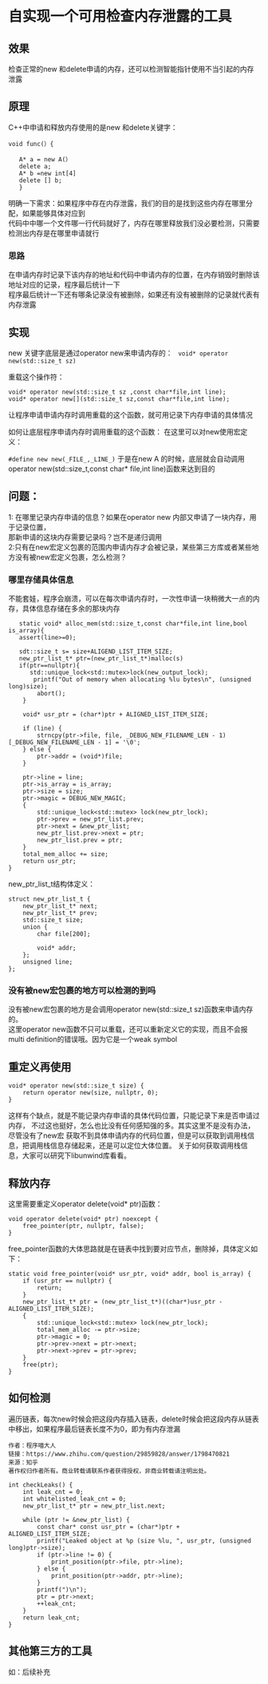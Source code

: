 # 自实现一个可用检查内存泄露的工具

## 效果
检查正常的new 和delete申请的内存，还可以检测智能指针使用不当引起的内存泄露

## 原理

C++中申请和释放内存使用的是new 和delete关键字：

```
void func(）{

   A* a = new A(）
   delete a;
   A* b =new int[4]
   delete [] b;
   }
```

明确一下需求：如果程序中存在内存泄露，我们的目的是找到这些内存在哪里分配，如果能够具体对应到<br>
代码中中哪一个文件哪一行代码就好了，内存在哪里释放我们没必要检测，只需要检测出内存是在哪里申请就行

### 思路

在申请内存时记录下该内存的地址和代码中申请内存的位置，在内存销毁时删除该地址对应的记录，程序最后统计一下<br>
程序最后统计一下还有哪条记录没有被删除，如果还有没有被删除的记录就代表有内存泄露

## 实现
new 关键字底层是通过operator new来申请内存的：
` void* operator new(std::size_t sz)`

重载这个操作符：
``` 
void* operator new(std::size_t sz ,const char*file,int line);
void* operator new[](std::size_t sz,const char*file,int line);
```

让程序申请申请内存时调用重载的这个函数，就可用记录下内存申请的具体情况

如何让底层程序申请内存时调用重载的这个函数：
在这里可以对new使用宏定义：

`#define new new(_FILE_,_LINE_)`
于是在new A 的时候，底层就会自动调用operator new(std::size_t,const char* file,int line)函数来达到目的

## 问题：
1: 在哪里记录内存申请的信息？如果在operator new 内部又申请了一块内存，用于记录位置，<br>
那新申请的这块内存需要记录吗？岂不是递归调用<br>
2:只有在new宏定义包裹的范围内申请内存才会被记录，某些第三方库或者某些地方没有被new宏定义包裹，怎么检测？<br>

### 哪里存储具体信息
不能套娃，程序会崩溃，可以在每次申请内存时，一次性申请一块稍微大一点的内存，具体信息存储在多余的那块内存

```
   static void* alloc_mem(std::size_t,const char*file,int line,bool is_array){
   assert(line>=0);
   
   sdt::size_t s= size+ALIGEND_LIST_ITEM_SIZE;
   new_ptr_list_t* ptr=(new_ptr_list_t*)malloc(s)
   if(ptr==nullptr){
      std::unique_lock<std::mutex>lock(new_output_lock);
       printf("Out of memory when allocating %lu bytes\n", (unsigned long)size);
        abort();
    }
 
    void* usr_ptr = (char*)ptr + ALIGNED_LIST_ITEM_SIZE;

    if (line) {
        strncpy(ptr->file, file, _DEBUG_NEW_FILENAME_LEN - 1)[_DEBUG_NEW_FILENAME_LEN - 1] = '\0';
    } else {
        ptr->addr = (void*)file;
    }

    ptr->line = line;
    ptr->is_array = is_array;
    ptr->size = size;
    ptr->magic = DEBUG_NEW_MAGIC;
    {
        std::unique_lock<std::mutex> lock(new_ptr_lock);
        ptr->prev = new_ptr_list.prev;
        ptr->next = &new_ptr_list;
        new_ptr_list.prev->next = ptr;
        new_ptr_list.prev = ptr;
    }
    total_mem_alloc += size;
    return usr_ptr;
}
```
new_ptr_list_t结构体定义：
```
struct new_ptr_list_t {
    new_ptr_list_t* next;
    new_ptr_list_t* prev;
    std::size_t size;
    union {
        char file[200];

        void* addr;
    };
    unsigned line;
};

```

### 没有被new宏包裹的地方可以检测的到吗
没有被new宏包裹的地方是会调用operator new(std::size_t sz)函数来申请内存的。<br>
这里operator new函数不只可以重载，还可以重新定义它的实现，而且不会报multi definition的错误哦。因为它是一个weak symbol

## 重定义再使用

```
void* operator new(std::size_t size) { 
    return operator new(size, nullptr, 0); 
}
```

这样有个缺点，就是不能记录内存申请的具体代码位置，只能记录下来是否申请过内存，
不过这也挺好，怎么也比没有任何感知强的多。其实这里不是没有办法，尽管没有了new宏
获取不到具体申请内存的代码位置，但是可以获取到调用栈信息，把调用栈信息存储起来，还是可以定位大体位置。
关于如何获取调用栈信息，大家可以研究下libunwind库看看。

## 释放内存
这里需要重定义operator delete(void* ptr)函数：

```
void operator delete(void* ptr) noexcept { 
    free_pointer(ptr, nullptr, false); 
}
```
free_pointer函数的大体思路就是在链表中找到要对应节点，删除掉，具体定义如下：
```
static void free_pointer(void* usr_ptr, void* addr, bool is_array) {
    if (usr_ptr == nullptr) {
        return;
    }
    new_ptr_list_t* ptr = (new_ptr_list_t*)((char*)usr_ptr - ALIGNED_LIST_ITEM_SIZE);
    {
        std::unique_lock<std::mutex> lock(new_ptr_lock);
        total_mem_alloc -= ptr->size;
        ptr->magic = 0;
        ptr->prev->next = ptr->next;
        ptr->next->prev = ptr->prev;
    }
    free(ptr);
}

```
## 如何检测

遍历链表，每次new时候会把这段内存插入链表，delete时候会把这段内存从链表中移出，如果程序最后链表长度不为0，即为有内存泄漏
```
作者：程序喵大人
链接：https://www.zhihu.com/question/29859828/answer/1798470821
来源：知乎
著作权归作者所有。商业转载请联系作者获得授权，非商业转载请注明出处。

int checkLeaks() {
    int leak_cnt = 0;
    int whitelisted_leak_cnt = 0;
    new_ptr_list_t* ptr = new_ptr_list.next;

    while (ptr != &new_ptr_list) {
        const char* const usr_ptr = (char*)ptr + ALIGNED_LIST_ITEM_SIZE;
        printf("Leaked object at %p (size %lu, ", usr_ptr, (unsigned long)ptr->size);
        if (ptr->line != 0) {
            print_position(ptr->file, ptr->line);
        } else {
            print_position(ptr->addr, ptr->line);
        }
        printf(")\n");
        ptr = ptr->next;
        ++leak_cnt;
    }
    return leak_cnt;
}
```

## 其他第三方的工具
如：后续补充

